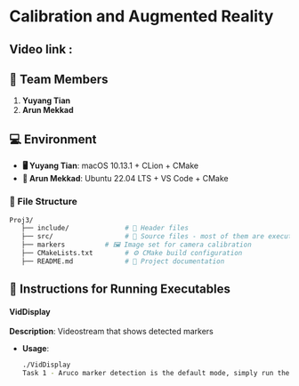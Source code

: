 # Calibration and Augmented Reality

## Video link : 

## 👥 Team Members
1. **Yuyang Tian**
2. **Arun Mekkad**

## 💻 Environment
- **🖥️ Yuyang Tian**: macOS 10.13.1 + CLion + CMake
- **🐧 Arun Mekkad**: Ubuntu 22.04 LTS + VS Code + CMake

### 📂 File Structure
```bash
Proj3/
   ├── include/              # 📁 Header files
   ├── src/                  # 📁 Source files - most of them are executables.
   ├── markers          # 🖼️ Image set for camera calibration
   ├── CMakeLists.txt        # ⚙️ CMake build configuration
   ├── README.md             # 📖 Project documentation
```

## 📌 Instructions for Running Executables

#### **VidDisplay**
**Description**: Videostream that shows detected markers
- **Usage**:
  ```bash
  ./VidDisplay 
  Task 1 - Aruco marker detection is the default mode, simply run the program. The detected corner will be drawn and be printed out the size

 ```